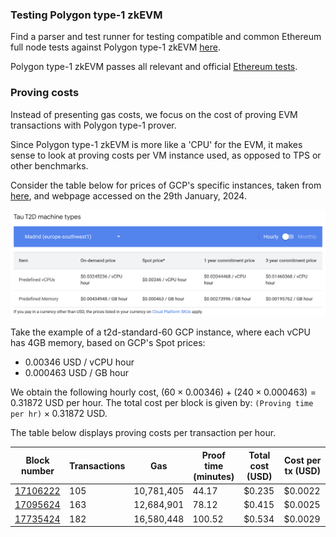 ### Testing Polygon type-1 zkEVM 

Find a parser and test runner for testing compatible and common Ethereum full node tests against Polygon type-1 zkEVM [here](https://github.com/0xPolygonZero/evm-tests).

Polygon type-1 zkEVM passes all relevant and official [Ethereum tests](https://github.com/ethereum/tests/).

### Proving costs

Instead of presenting gas costs, we focus on the cost of proving EVM transactions with Polygon type-1 prover.

Since Polygon type-1 zkEVM is more like a 'CPU' for the EVM, it makes sense to look at proving costs per VM instance used, as opposed to TPS or other benchmarks.

Consider the table below for prices of GCP's specific instances, taken from [here](https://cloud.google.com/compute/all-pricing), and webpage accessed on the 29th January, 2024. 

![Figure: GCP's vm instance price](../../../img/cdk/gcp-vm-instance-price.png)

Take the example of a t2d-standard-60 GCP instance, where each vCPU has 4GB memory, based on GCP's Spot prices:

- 0.00346 USD / vCPU hour
- 0.000463 USD / GB hour

We obtain the following hourly cost, $(60 \times 0.00346) + (240 \times 0.000463) = 0.31872$ USD per hour. 
The total cost per block is given by: $\texttt{(Proving time per hr)} \times 0.31872$ USD.

The table below displays proving costs per transaction per hour.

| Block number                                    | Transactions | Gas        | Proof time (minutes) | Total cost (USD) | Cost per tx (USD)|
| ----------------------------------------------- | ------------ | ---------- | -------------------- | ---------- | ----------- |
| [17106222](https://etherscan.io/block/17106222) | 105          | 10,781,405 | 44.17                | $0.235     | $0.0022     |
| [17095624](https://etherscan.io/block/17095624) | 163          | 12,684,901 | 78.12                | $0.415     | $0.0025     |
| [17735424](https://etherscan.io/block/17735424) | 182          | 16,580,448 | 100.52               | $0.534     | $0.0029     |
